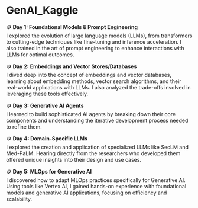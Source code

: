 # GenAI_Kaggle

🪙 **Day 1: Foundational Models & Prompt Engineering**  
I explored the evolution of large language models (LLMs), from transformers to cutting-edge techniques like fine-tuning and inference acceleration. I also trained in the art of prompt engineering to enhance interactions with LLMs for optimal outcomes.  

🪙 **Day 2: Embeddings and Vector Stores/Databases**  
I dived deep into the concept of embeddings and vector databases, learning about embedding methods, vector search algorithms, and their real-world applications with LLMs. I also analyzed the trade-offs involved in leveraging these tools effectively.  

🪙 **Day 3: Generative AI Agents**  
I learned to build sophisticated AI agents by breaking down their core components and understanding the iterative development process needed to refine them.  

🪙 **Day 4: Domain-Specific LLMs**  
I explored the creation and application of specialized LLMs like SecLM and Med-PaLM. Hearing directly from the researchers who developed them offered unique insights into their design and use cases.  

🪙 **Day 5: MLOps for Generative AI**  
I discovered how to adapt MLOps practices specifically for Generative AI. Using tools like Vertex AI, I gained hands-on experience with foundational models and generative AI applications, focusing on efficiency and scalability.
